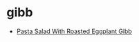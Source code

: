 # gibb

 * [Pasta Salad With Roasted Eggplant Gibb](../index/p/pasta-salad-with-roasted-eggplant-gibb-12429.json)

